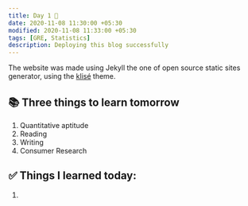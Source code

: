 ```yaml
---
title: Day 1 🍏
date: 2020-11-08 11:30:00 +05:30
modified: 2020-11-08 11:33:00 +05:30
tags: [GRE, Statistics]
description: Deploying this blog successfully
---
```


The website was made using Jekyll the one of open source static sites generator, using the <a href="https://github.com/piharpi/jekyll-klise" target="_blank" rel="noopener">klisé</a> theme.

## 📚 Three things to learn tomorrow

1. Quantitative aptitude
2. Reading
3. Writing
4. Consumer Research

## ✅ Things I learned today:

1. 